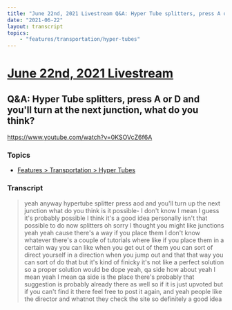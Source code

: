 ```yaml
---
title: "June 22nd, 2021 Livestream Q&A: Hyper Tube splitters, press A or D and you'll turn at the next junction, what do you think?"
date: "2021-06-22"
layout: transcript
topics:
    - "features/transportation/hyper-tubes"
---
```

# [June 22nd, 2021 Livestream](../2021-06-22.md)
## Q&A: Hyper Tube splitters, press A or D and you'll turn at the next junction, what do you think?
https://www.youtube.com/watch?v=0KSOVcZ6f6A

### Topics
* [Features > Transportation > Hyper Tubes](../topics/features/transportation/hyper-tubes.md)

### Transcript

> yeah anyway hypertube splitter press aod and you'll turn up the next junction what do you think is it possible- I don't know I mean I guess it's probably possible I think it's a good idea personally isn't that possible to do now splitters oh sorry I thought you might like junctions yeah yeah cause there's a way if you place them I don't know whatever there's a couple of tutorials where like if you place them in a certain way you can like when you get out of them you can sort of direct yourself in a direction when you jump out and that that way you can sort of do that but it's kind of finicky it's not like a perfect solution so a proper solution would be dope yeah, qa side how about yeah I mean yeah I mean qa side is the place there's probably that suggestion is probably already there as well so if it is just upvoted but if you can't find it there feel free to post it again, and yeah people like the director and whatnot they check the site so definitely a good idea
